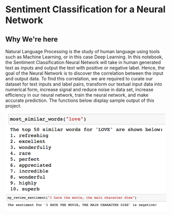 # Sentiment Classification for a Neural Network
## Why We're here

Natural Language Processing is the study of human language using tools such as Machine Learning, or in this case Deep Learning. In this notebook, the Sentiment Classification Neural Network will take in human generated text as inputs and output the text with positive or negative label. Hence, the goal of the Neural Network is to discover the correlation between the input and output data. To find this correlation, we are required to curate our dataset for text inputs and label pairs, transform our textual input data into numerical form, increase signal and reduce noise in data set, increase efficiency in our neural network, train the neural network, and make accurate prediction. The functions below display sample output of this project. 

<img src="output_images/synonyms_output.png" width="500" align = "left"/> 

<img src="output_images/sentiment_output.png" width="700" align = "left"/>
